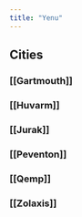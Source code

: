 ```yaml
---
title: "Yenu"
---
```


## Cities
### [[Gartmouth]]
### [[Huvarm]]
### [[Jurak]]
### [[Peventon]]
### [[Qemp]]
### [[Zolaxis]]
 




 